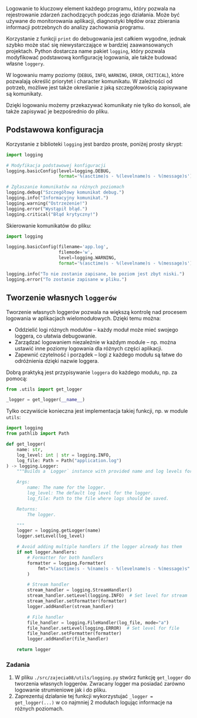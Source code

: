 Logowanie to kluczowy element każdego programu, który pozwala na rejestrowanie zdarzeń zachodzących podczas jego działania. Może być używane do monitorowania aplikacji, diagnostyki błędów oraz zbierania informacji potrzebnych do analizy zachowania programu.

Korzystanie z funkcji `print` do debugowania jest całkiem wygodne, jednak szybko może stać się niewystarczające w bardziej zaawansowanych projektach. Python dostarcza name pakiet `logging`, który pozwala modyfikować podstawową konfigurację logowania, ale także budować własne `loggery`.

W logowaniu mamy poziomy (`DEBUG`, `INFO`, `WARNING`, `ERROR`, `CRITICAL`), które pozwalają określić priorytet i character komunikatu. W zależności od potrzeb, możliwe jest także określanie z jaką szczegółowością zapisywane są komunikaty.

Dzięki logowaniu możemy przekazywać komunikaty nie tylko do konsoli, ale także zapisywać je bezpośrednio do pliku.

## Podstawowa konfiguracja

Korzystanie z biblioteki `logging` jest bardzo proste, poniżej prosty skrypt:

```python
import logging

# Modyfikacja podstawowej konfiguracji
logging.basicConfig(level=logging.DEBUG,
                    format='%(asctime)s - %(levelname)s - %(message)s')

# Zgłaszanie komunikatów na różnych poziomach
logging.debug("Szczegółowy komunikat debug.")
logging.info("Informacyjny komunikat.")
logging.warning("Ostrzeżenie!")
logging.error("Wystąpił błąd.")
logging.critical("Błąd krytyczny!")
```

Skierowanie komunikatów do pliku:

```python
import logging

logging.basicConfig(filename='app.log',
                    filemode='w',
                    level=logging.WARNING,
                    format='%(asctime)s - %(levelname)s - %(message)s')

logging.info("To nie zostanie zapisane, bo poziom jest zbyt niski.")
logging.error("To zostanie zapisane w pliku.")
```

## Tworzenie własnych `loggerów`

Tworzenie własnych loggerów pozwala na większą kontrolę nad procesem logowania w aplikacjach wielomodułowych. Dzięki temu można:

- Oddzielić logi różnych modułów – każdy moduł może mieć swojego loggera, co ułatwia debugowanie.
- Zarządzać logowaniem niezależnie w każdym module – np. można ustawić inne poziomy logowania dla różnych części aplikacji.
- Zapewnić czytelność i porządek – logi z każdego modułu są łatwe do odróżnienia dzięki nazwie loggera.

Dobrą praktyką jest przypisywanie `loggera` do każdego modułu, np. za pomocą:

```python
from .utils import get_logger

_logger = get_logger(__name__)
```

Tylko oczywiście konieczna jest implementacja takiej funkcji, np. w module `utils`:

```python
import logging
from pathlib import Path

def get_logger(
    name: str,
    log_level: int | str = logging.INFO,
    log_file: Path = Path("application.log")
) -> logging.Logger:
    """Builds a `Logger` instance with provided name and log levels for stream and file.

    Args:
        name: The name for the logger.
        log_level: The default log level for the logger.
        log_file: Path to the file where logs should be saved.

    Returns:
        The logger.

    """
    logger = logging.getLogger(name)
    logger.setLevel(log_level)

    # Avoid adding multiple handlers if the logger already has them
    if not logger.handlers:
        # Formatter for both handlers
        formatter = logging.Formatter(
            fmt="%(asctime)s - %(name)s - %(levelname)s - %(message)s"
        )

        # Stream handler
        stream_handler = logging.StreamHandler()
        stream_handler.setLevel(logging.INFO)  # Set level for stream
        stream_handler.setFormatter(formatter)
        logger.addHandler(stream_handler)

        # File handler
        file_handler = logging.FileHandler(log_file, mode="a")
        file_handler.setLevel(logging.ERROR)  # Set level for file
        file_handler.setFormatter(formatter)
        logger.addHandler(file_handler)

    return logger
```

### Zadania

1. W pliku `./src/zajecia08/utils/logging.py` stwórz funkcję `get_logger` do tworzenia własnych loggerów. Zwracany logger ma posiadać zarówno logowanie strumieniowe jak i do pliku.
2. Zaprezentuj działanie tej funkcji wykorzystujać `_logger = get_logger(...)` w co najmniej 2 modułach logując informacje na różnych poziomach.
